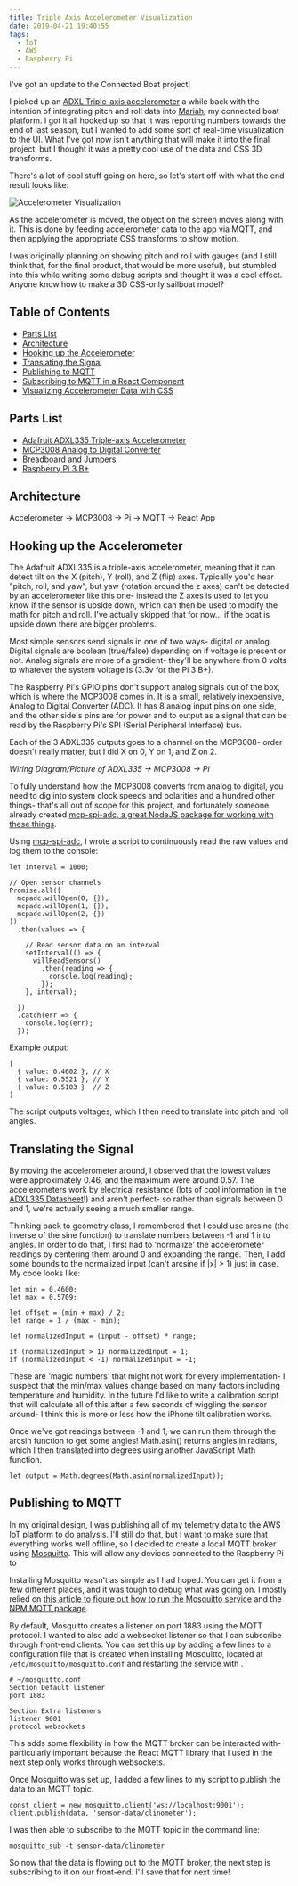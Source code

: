 ```yaml
---
title: Triple Axis Accelerometer Visualization
date: 2019-04-21 19:40:55
tags:
  - IoT
  - AWS
  - Raspberry Pi
---
```


I've got an update to the Connected Boat project!

I picked up an [ADXL Triple-axis accelerometer](https://amzn.to/2XjWNxk) a while back with the intention of integrating pitch and roll data into [Mariah](), my connected boat platform. I got it all hooked up so that it was reporting numbers towards the end of last season, but I wanted to add some sort of real-time visualization to the UI. What I've got now isn't anything that will make it into the final project, but I thought it was a pretty cool use of the data and CSS 3D transforms.

There's a lot of cool stuff going on here, so let's start off with what the end result looks like:

![Accelerometer Visualization](https://media.giphy.com/media/S6ehjuA1zpIRqjhvM8/giphy.gif)

<!-- more -->

As the accelerometer is moved, the object on the screen moves along with it. This is done by feeding accelerometer data to the app via MQTT, and then applying the appropriate CSS transforms to show motion.

I was originally planning on showing pitch and roll with gauges (and I still think that, for the final product, that would be more useful), but stumbled into this while writing some debug scripts and thought it was a cool effect. Anyone know how to make a 3D CSS-only sailboat model?

## Table of Contents
* [Parts List](#Parts-List)
* [Architecture](#Architecture)
* [Hooking up the Accelerometer](#Hooking-up-the-Accelerometer)
* [Translating the Signal](#Translating-the-Signal)
* [Publishing to MQTT](#Publishing-to-MQTT)
* [Subscribing to MQTT in a React Component](#Subscribing-to-MQTT-in-a-React-Component)
* [Visualizing Accelerometer Data with CSS](#Visualizing-Accelerometer-Data-with-CSS)

## Parts List
* [Adafruit ADXL335 Triple-axis Accelerometer](https://amzn.to/2XjWNxk)
* [MCP3008 Analog to Digital Converter](https://amzn.to/2XjWNxk)
* [Breadboard](https://amzn.to/2DiFJjz) and [Jumpers](https://amzn.to/2IrJ4RA)
* [Raspberry Pi 3 B+](https://amzn.to/2DiFJjz)

## Architecture
Accelerometer -> MCP3008 -> Pi -> MQTT -> React App

## Hooking up the Accelerometer
The Adafruit ADXL335 is a triple-axis accelerometer, meaning that it can detect tilt on the X (pitch), Y (roll), and Z (flip) axes. Typically you'd hear "pitch, roll, and yaw", but yaw (rotation around the z axes) can't be detected by an accelerometer like this one- instead the Z axes is used to let you know if the sensor is upside down, which can then be used to modify the math for pitch and roll. I've actually skipped that for now... if the boat is upside down there are bigger problems.

Most simple sensors send signals in one of two ways- digital or analog. Digital signals are boolean (true/false) depending on if voltage is present or not. Analog signals are more of a gradient- they'll be anywhere from 0 volts to whatever the system voltage is (3.3v for the Pi 3 B+).

The Raspberry Pi's GPIO pins don't support analog signals out of the box, which is where the MCP3008 comes in. It is a small, relatively inexpensive, Analog to Digital Converter (ADC). It has 8 analog input pins on one side, and the other side's pins are for power and to output as a signal that can be read by the Raspberry Pi's SPI (Serial Peripheral Interface) bus.

Each of the 3 ADXL335 outputs goes to a channel on the MCP3008- order doesn't really matter, but I did X on 0, Y on 1, and Z on 2.

*Wiring Diagram/Picture of ADXL335 -> MCP3008 -> Pi*

To fully understand how the MCP3008 converts from analog to digital, you need to dig into system clock speeds and polarities and a hundred other things- that's all out of scope for this project, and fortunately someone already created [mcp-spi-adc, a great NodeJS package for working with these things](https://www.npmjs.com/package/mcp-spi-adc).

Using [mcp-spi-adc](https://www.npmjs.com/package/mcp-spi-adc), I wrote a script to continuously read the raw values and log them to the console:

```
let interval = 1000;

// Open sensor channels
Promise.all([
  mcpadc.willOpen(0, {}),
  mcpadc.willOpen(1, {}),
  mcpadc.willOpen(2, {})
])
  .then(values => {

    // Read sensor data on an interval
    setInterval(() => {
      willReadSensors()
        .then(reading => {
          console.log(reading);
        });
    }, interval);

  })
  .catch(err => {
    console.log(err);
  });
```

Example output:

```
[
  { value: 0.4602 }, // X
  { value: 0.5521 }, // Y
  { value: 0.5103 }  // Z
]
```

The script outputs voltages, which I then need to translate into pitch and roll angles.

## Translating the Signal

By moving the accelerometer around, I observed that the lowest values were approximately 0.46, and the maximum were around 0.57. The accelerometers work by electrical resistance (lots of cool information in the [ADXL335 Datasheet](https://www.sparkfun.com/datasheets/Components/SMD/adxl335.pdf)!) and aren't perfect- so rather than signals between 0 and 1, we're actually seeing a much smaller range.

Thinking back to geometry class, I remembered that I could use arcsine (the inverse of the sine function) to translate numbers between -1 and 1 into angles. In order to do that, I first had to 'normalize' the accelerometer readings by centering them around 0 and expanding the range. Then, I add some bounds to the normalized input (can't arcsine if |x| > 1) just in case. My code looks like:

```
let min = 0.4600;
let max = 0.5709;

let offset = (min + max) / 2;
let range = 1 / (max - min);

let normalizedInput = (input - offset) * range;

if (normalizedInput > 1) normalizedInput = 1;
if (normalizedInput < -1) normalizedInput = -1;
```

These are 'magic numbers' that might not work for every implementation- I suspect that the min/max values change based on many factors including temperature and humidity. In the future I'd like to write a calibration script that will calculate all of this after a few seconds of wiggling the sensor around- I think this is more or less how the iPhone tilt calibration works.

Once we've got readings between -1 and 1, we can run them through the arcsin function to get some angles! Math.asin() returns angles in radians, which I then translated into degrees using another JavaScript Math function.

```
let output = Math.degrees(Math.asin(normalizedInput));
```

## Publishing to MQTT
In my original design, I was publishing all of my telemetry data to the AWS IoT platform to do analysis. I'll still do that, but I want to make sure that everything works well offline, so I decided to create a local MQTT broker using [Mosquitto](https://mosquitto.org/). This will allow any devices connected to the Raspberry Pi to

Installing Mosquitto wasn't as simple as I had hoped. You can get it from a few different places, and it was tough to debug what was going on. I mostly relied on [this article to figure out how to run the Mosquitto service](https://learn.adafruit.com/diy-esp8266-home-security-with-lua-and-mqtt/configuring-mqtt-on-the-raspberry-pi) and the [NPM MQTT package](https://www.npmjs.com/package/mqtt).

By default, Mosquitto creates a listener on port 1883 using the MQTT protocol. I wanted to also add a websocket listener so that I can subscribe through front-end clients. You can set this up by adding a few lines to a configuration file that is created when installing Mosquitto, located at `/etc/mosquitto/mosquitto.conf` and restarting the service with .

```
# ~/mosquitto.conf
Section Default listener
port 1883

Section Extra listeners
listener 9001
protocol websockets
```

This adds some flexibility in how the MQTT broker can be interacted with- particularly important because the React MQTT library that I used in the next step only works through websockets.

Once Mosquitto was set up, I added a few lines to my script to publish the data to an MQTT topic.

```
const client = new mosquitto.client('ws://localhost:9001');
client.publish(data, 'sensor-data/clinometer');
```

I was then able to subscribe to the MQTT topic in the command line:

```
mosquitto_sub -t sensor-data/clinometer
```

So now that the data is flowing out to the MQTT broker, the next step is subscribing to it on our front-end. I'll save that for next time!
